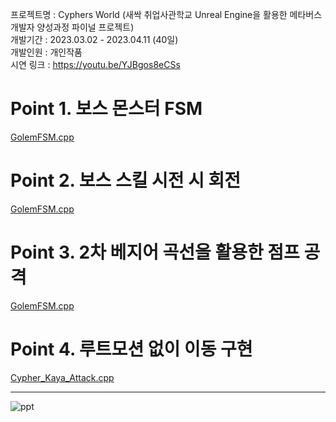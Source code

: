 프로젝트명 : Cyphers World (새싹 취업사관학교 Unreal Engine을 활용한 메타버스 개발자 양성과정 파이널 프로젝트)<br>
개발기간 : 2023.03.02 - 2023.04.11 (40일)<br>
개발인원 : 개인작품<br>
시연 링크 : https://youtu.be/YJBgos8eCSs<br>

# Point 1. 보스 몬스터 FSM
[GolemFSM.cpp](https://github.com/micalia/Cyphers/blob/main/Source/Cyphers/Private/GolemFSM.cpp#L32)

# Point 2. 보스 스킬 시전 시 회전
[GolemFSM.cpp](https://github.com/micalia/Cyphers/blob/main/Source/Cyphers/Private/GolemFSM.cpp#L306)

# Point 3. 2차 베지어 곡선을 활용한 점프 공격
[GolemFSM.cpp](https://github.com/micalia/Cyphers/blob/main/Source/Cyphers/Private/GolemFSM.cpp#L115)

# Point 4. 루트모션 없이 이동 구현
[Cypher_Kaya_Attack.cpp](https://github.com/micalia/Cyphers/blob/main/Source/Cyphers/Private/Cypher_Kaya_Attack.cpp#L579)

---------------
![ppt](https://github.com/user-attachments/assets/30b2edc6-5217-435a-85ea-359b408d0172)

